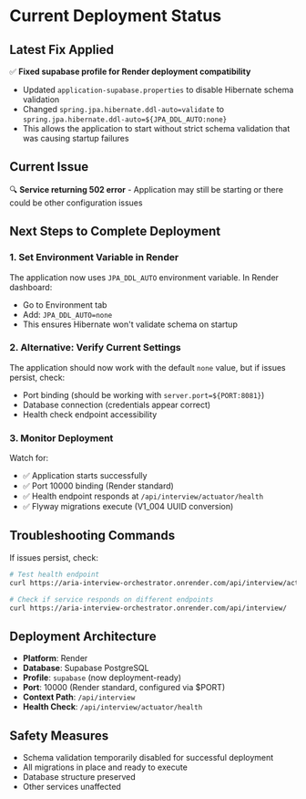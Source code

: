 # Current Deployment Status

## Latest Fix Applied
✅ **Fixed supabase profile for Render deployment compatibility**
- Updated `application-supabase.properties` to disable Hibernate schema validation
- Changed `spring.jpa.hibernate.ddl-auto=validate` to `spring.jpa.hibernate.ddl-auto=${JPA_DDL_AUTO:none}`
- This allows the application to start without strict schema validation that was causing startup failures

## Current Issue
🔍 **Service returning 502 error** - Application may still be starting or there could be other configuration issues

## Next Steps to Complete Deployment

### 1. Set Environment Variable in Render
The application now uses `JPA_DDL_AUTO` environment variable. In Render dashboard:
- Go to Environment tab
- Add: `JPA_DDL_AUTO=none` 
- This ensures Hibernate won't validate schema on startup

### 2. Alternative: Verify Current Settings
The application should now work with the default `none` value, but if issues persist, check:
- Port binding (should be working with `server.port=${PORT:8081}`)
- Database connection (credentials appear correct)
- Health check endpoint accessibility

### 3. Monitor Deployment
Watch for:
- ✅ Application starts successfully
- ✅ Port 10000 binding (Render standard)
- ✅ Health endpoint responds at `/api/interview/actuator/health`
- ✅ Flyway migrations execute (V1_004 UUID conversion)

## Troubleshooting Commands

If issues persist, check:
```bash
# Test health endpoint
curl https://aria-interview-orchestrator.onrender.com/api/interview/actuator/health

# Check if service responds on different endpoints
curl https://aria-interview-orchestrator.onrender.com/api/interview/
```

## Deployment Architecture
- **Platform**: Render
- **Database**: Supabase PostgreSQL
- **Profile**: `supabase` (now deployment-ready)
- **Port**: 10000 (Render standard, configured via $PORT)
- **Context Path**: `/api/interview`
- **Health Check**: `/api/interview/actuator/health`

## Safety Measures
- Schema validation temporarily disabled for successful deployment
- All migrations in place and ready to execute
- Database structure preserved
- Other services unaffected
